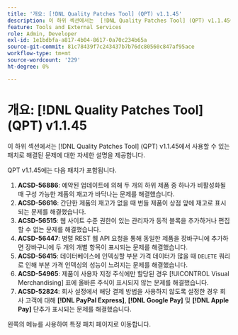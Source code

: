 ```yaml
---
title: '개요: [!DNL Quality Patches Tool] (QPT) v1.1.45'
description: 이 하위 섹션에서는  [!DNL Quality Patches Tool] (QPT) v1.1.45에서 사용할 수 있는 패치로 해결된 문제에 대한 자세한 설명을 제공합니다.
feature: Tools and External Services
role: Admin, Developer
exl-id: 1e1bdbfa-a817-4b04-8617-0a70c234b65a
source-git-commit: 81c78439f7c243437b7b76dc80560c847af95ace
workflow-type: tm+mt
source-wordcount: '229'
ht-degree: 0%

---
```


# 개요: [!DNL Quality Patches Tool] (QPT) v1.1.45

이 하위 섹션에서는 [!DNL Quality Patches Tool] (QPT) v1.1.45에서 사용할 수 있는 패치로 해결된 문제에 대한 자세한 설명을 제공합니다.

QPT v1.1.45에는 다음 패치가 포함됩니다.

1. **ACSD-56886**: 예약된 업데이트에 의해 두 개의 하위 제품 중 하나가 비활성화될 때 구성 가능한 제품의 재고가 바닥나는 문제를 해결했습니다.
1. **ACSD-56616**: 간단한 제품의 재고가 없을 때 번들 제품이 상점 앞에 재고로 표시되는 문제를 해결했습니다.
1. **ACSD-56515**: 웹 사이트 수준 권한이 있는 관리자가 동적 블록을 추가하거나 편집할 수 없는 문제를 해결했습니다.
1. **ACSD-56447**: 병렬 REST 웹 API 요청을 통해 동일한 제품을 장바구니에 추가하면 장바구니에 두 개의 개별 항목이 표시되는 문제를 해결했습니다.
1. **ACSD-56415**: 데이터베이스에 인덱싱할 부분 가격 데이터가 많을 때 `DELETE` 쿼리로 인해 부분 가격 인덱싱의 성능이 느려지는 문제를 해결했습니다.
1. **ACSD-54965**: 제품이 사용자 지정 주식에만 할당된 경우 [!UICONTROL Visual Merchandising] 표에 올바른 주식이 표시되지 않는 문제를 해결했습니다.
1. **ACSD-52824**: 회사 설정에서 해당 결제 방법을 사용하지 않도록 설정한 경우 회사 고객에 대해 **[!DNL PayPal Express]**, **[!DNL Google Pay]** 및 **[!DNL Apple Pay]** 단추가 표시되는 문제를 해결했습니다.

왼쪽의 메뉴를 사용하여 특정 패치 페이지로 이동합니다.
